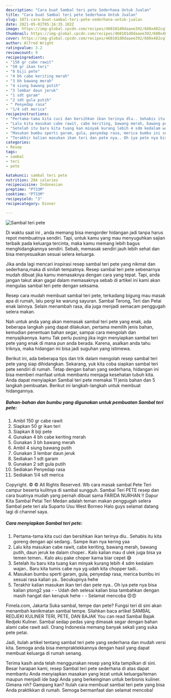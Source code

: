 ```yaml
---
description: "Cara buat Sambal teri pete Sederhana Untuk Jualan"
title: "Cara buat Sambal teri pete Sederhana Untuk Jualan"
slug: 1071-cara-buat-sambal-teri-pete-sederhana-untuk-jualan
date: 2021-05-01T05:16:35.102Z
image: https://img-global.cpcdn.com/recipes/460101d0daaee392/680x482cq70/sambal-teri-pete-foto-resep-utama.jpg
thumbnail: https://img-global.cpcdn.com/recipes/460101d0daaee392/680x482cq70/sambal-teri-pete-foto-resep-utama.jpg
cover: https://img-global.cpcdn.com/recipes/460101d0daaee392/680x482cq70/sambal-teri-pete-foto-resep-utama.jpg
author: Alfred Wright
ratingvalue: 3.2
reviewcount: 9
recipeingredient:
- "150 gr cabe rawit"
- "50 gr ikan teri"
- "8 biji pete"
- "4 bh cabe keriting merah"
- "3 bh bawang merah"
- "4 siung bawang putih"
- "3 lembar daun jeruk"
- "1 sdt garam"
- "2 sdt gula putih"
- " Penyedap rasa"
- "1/4 sdt merica"
recipeinstructions:
- "Pertama-tama kita cuci dan bersihkan ikan terinya dlu.. Sehabis itu kita goreng dengan api sedang.. Sampe ikan nya kering yaa"
- "Lalu kita masukan cabe rawit, cabe keriting, bawang merah, bawang putih, daun jeruk ke dalam choper.. Kalo kalian mau d ulek juga bisa ya temen temen.. Kalo aku pake choper karna biar cepet 😅"
- "Setelah itu baru kita tuang kan minyak kurang lebih 4 sdm kedalam wajan.. Baru kita tumis cabe nya yg udah kita chopper tadi.."
- "Masukan bumbu sperti garam, gula, penyedap rasa, merica bumbu ini sesuai rasa kalian ya.. Secukupnya hehe"
- "Terakhir kalian masukan ikan teri dan pete nya.. Oh iya pete nya bisa kalian ptong2 yaa   Udah deh selesai kalian bisa tambahkan dengan masih hangat dan kerupuk hehe   Selamat mencoba 😍😍"
categories:
- Resep
tags:
- sambal
- teri
- pete

katakunci: sambal teri pete 
nutrition: 284 calories
recipecuisine: Indonesian
preptime: "PT33M"
cooktime: "PT33M"
recipeyield: "3"
recipecategory: Dinner

---
```



![Sambal teri pete](https://img-global.cpcdn.com/recipes/460101d0daaee392/680x482cq70/sambal-teri-pete-foto-resep-utama.jpg)

Di waktu  saat ini , anda memang bisa mengorder hidangan jadi tanpa harus repot membuatnya sendiri. Tapi, untuk kamu yang mau menyuguhkan sajian terbaik pada keluarga tercinta, maka kamu memang lebih bagus menghidangkannya sendiri. Sebab, memasak sendiri jauh lebih sehat dan bisa menyesuaikan sesuai selera keluarga.

Jika anda lagi mencari inspirasi resep sambal teri pete yang nikmat dan sederhana,maka di sinilah tempatnya. Resep sambal teri pete  sebenarnya mudah dibuat jika kamu memasaknya dengan cara yang tepat. Tapi, anda jangan takut akan gagal dalam memasaknya 
sebab di artikel ini kami akan mengulas sambal teri pete dengan seksama.  

Resep cara mudah membuat sambal teri pete, terkadang bigung mau masak apa di rumah, lalu pergi ke warung sayuran. Sambal Terong, Teri dan Petai enak lainnya. Selain menambah rasa, dia juga menjadi semacam penggugah selera makan.

Nah untuk anda yang akan memasak sambal teri pete yang enak, ada beberapa langkah yang dapat dilakukan, pertama memilih jenis bahan, kemudian penentuan bahan segar, sampai cara mengolah dan menyajikannya. kamu Tak perlu pusing jika ingin menyiapkan sambal teri pete yang enak di mana pun anda berada. Karena, asalkan anda  tahu triknya, maka hidangan ini bisa jadi suguhan yang istimewa.

Berikut ini, ada beberapa tips dan trik dalam mengolah resep sambal teri pete yang siap dihidangkan. Sekarang, yuk kita coba siapkan sambal teri pete sendiri di rumah. Tetap dengan bahan yang sederhana, hidangan ini bisa memberi manfaat untuk membantu menjaga kesehatan tubuh kita. Anda dapat menyiapkan Sambal teri pete memakai 11 jenis bahan dan 5 langkah pembuatan. Berikut ini langkah-langkah untuk membuat hidangannya.

<!--inarticleads1-->

##### Bahan-bahan dan bumbu yang digunakan untuk pembuatan Sambal teri pete:

1. Ambil 150 gr cabe rawit
1. Siapkan 50 gr ikan teri
1. Siapkan 8 biji pete
1. Gunakan 4 bh cabe keriting merah
1. Gunakan 3 bh bawang merah
1. Ambil 4 siung bawang putih
1. Gunakan 3 lembar daun jeruk
1. Sediakan 1 sdt garam
1. Gunakan 2 sdt gula putih
1. Sediakan  Penyedap rasa
1. Sediakan 1/4 sdt merica


Copyright. © © All Rights Reserved. Wb cara masak sambal Pete Teri campur beserta kulitnya di sambal sungguh. Sambal Teri PETE resep dan cara buatnya mudah yang pernah dibuat sama FARIDA NURHAN !! Dapur Kita Sambal Petai Teri Medan adalah teman makan penggugah selera Sambal pete teri ala Suparto Usu West Borneo Halo guys selamat datang lagi di channel saya. 

<!--inarticleads2-->

##### Cara menyiapkan Sambal teri pete:

1. Pertama-tama kita cuci dan bersihkan ikan terinya dlu.. Sehabis itu kita goreng dengan api sedang.. Sampe ikan nya kering yaa
1. Lalu kita masukan cabe rawit, cabe keriting, bawang merah, bawang putih, daun jeruk ke dalam choper.. Kalo kalian mau d ulek juga bisa ya temen temen.. Kalo aku pake choper karna biar cepet 😅
1. Setelah itu baru kita tuang kan minyak kurang lebih 4 sdm kedalam wajan.. Baru kita tumis cabe nya yg udah kita chopper tadi..
1. Masukan bumbu sperti garam, gula, penyedap rasa, merica bumbu ini sesuai rasa kalian ya.. Secukupnya hehe
1. Terakhir kalian masukan ikan teri dan pete nya.. Oh iya pete nya bisa kalian ptong2 yaa  -  - Udah deh selesai kalian bisa tambahkan dengan masih hangat dan kerupuk hehe  -  - Selamat mencoba 😍😍


Fimela.com, Jakarta Suka sambal, tempe dan pete? Fungsi teri di sini akan menambah kenikmatan sambal tempe. Silahkan baca artikel SAMBAL REDJEKI KULINER TERI, PETE, DAN BAJAK You can read Sambal Bajak Redjeki Kuliner. Sambal sedap pedas yang dimasak segar dengan bahan alami cabe rawit asli. Orang Indonesia memang banyak sekali yang suka pete petai. 

Jadi, itulah artikel tentang  sambal teri pete  yang sederhana dan mudah versi kita. Semoga anda bisa mempraktekkannya dengan hasil yang dapat membuat keluarga di rumah senang. 

Terima kasih anda telah menggunakan resep yang kita tampilkan di sini. Besar harapan kami, resep  Sambal teri pete sederhana di atas dapat membantu Anda menyiapkan masakan yang lezat untuk keluarga/teman maupun menjadi ide bagi Anda yang berkeinginan untuk berbisnis kuliner. Gimana nih? Gampang kan? Itulah cara membuat sambal teri pete yang bisa Anda praktikkan di rumah. Semoga bermanfaat dan selamat mencoba!


